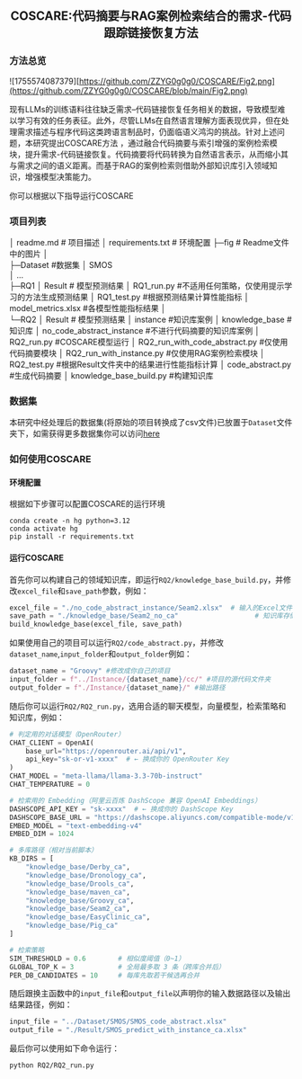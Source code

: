 ## <center>COSCARE:代码摘要与RAG案例检索结合的需求-代码跟踪链接恢复方法</center>

### 方法总览

![1755574087379][https://github.com/ZZYG0g0g0/COSCARE/Fig2.png](https://github.com/ZZYG0g0g0/COSCARE/blob/main/Fig2.png)

现有LLMs的训练语料往往缺乏需求–代码链接恢复任务相关的数据，导致模型难以学习有效的任务表征。此外，尽管LLMs在自然语言理解方面表现优异，但在处理需求描述与程序代码这类跨语言制品时，仍面临语义鸿沟的挑战。针对上述问题，本研究提出COSCARE方法  ，通过融合代码摘要与索引增强的案例检索模块，提升需求-代码链接恢复。代码摘要将代码转换为自然语言表示，从而缩小其与需求之间的语义距离。而基于RAG的案例检索则借助外部知识库引入领域知识，增强模型决策能力。

你可以根据以下指导运行COSCARE

### 项目列表

│  readme.md                                    # 项目描述
│  requirements.txt                             # 环境配置
├─fig                                           # Readme文件中的图片
│      
├─Dataset                                 #数据集
│      SMOS                 
│      ...               
├─RQ1
│      Result          # 模型预测结果
│      RQ1_run.py               #不适用任何策略，仅使用提示学习的方法生成预测结果
│      RQ1_test.py               #根据预测结果计算性能指标
│      model_metrics.xlsx               #各模型性能指标结果
│      
└─RQ2
│      Result          # 模型预测结果
│      instance              #知识库案例
│      knowledge_base               #知识库
│      no_code_abstract_instance               #不进行代码摘要的知识库案例
│      RQ2_run.py		#COSCARE模型运行
│      RQ2_run_with_code_abstract.py		#仅使用代码摘要模块
│      RQ2_run_with_instance.py		#仅使用RAG案例检索模块
│      RQ2_test.py		#根据Result文件夹中的结果进行性能指标计算
│      code_abstract.py		#生成代码摘要
│      knowledge_base_build.py		#构建知识库
    

### 数据集

本研究中经处理后的数据集(将原始的项目转换成了csv文件)已放置于`Dataset`文件夹下，如需获得更多数据集你可以访问[here](https://drive.google.com/drive/folders/1-0MJEreOJr6F5lDQtJnCV5aNjQn_PDJX?dmr=1&ec=wgc-drive-hero-goto)

### 如何使用COSCARE

#### 环境配置

根据如下步骤可以配置COSCARE的运行环境

```shell
conda create -n hg python=3.12
conda activate hg
pip install -r requirements.txt
```

#### 运行COSCARE

首先你可以构建自己的领域知识库，即运行`RQ2/knowledge_base_build.py`，并修改`excel_file`和`save_path`参数，例如：

```python
excel_file = "./no_code_abstract_instance/Seam2.xlsx"  # 输入的Excel文件
save_path = "./knowledge_base/Seam2_no_ca"                   # 知识库存储路径
build_knowledge_base(excel_file, save_path)
```

如果使用自己的项目可以运行`RQ2/code_abstract.py`，并修改`dataset_name`,`input_folder`和`output_folder`例如：

```python
dataset_name = "Groovy" #修改成你自己的项目
input_folder = f"../Instance/{dataset_name}/cc/" #项目的源代码文件夹
output_folder = f"./Instance/{dataset_name}/" #输出路径
```

随后你可以运行`RQ2/RQ2_run.py`，选用合适的聊天模型，向量模型，检索策略和知识库，例如：

```python
# 判定用的对话模型（OpenRouter）
CHAT_CLIENT = OpenAI(
    base_url="https://openrouter.ai/api/v1",
    api_key="sk-or-v1-xxxx"  # ← 换成你的 OpenRouter Key
)
CHAT_MODEL = "meta-llama/llama-3.3-70b-instruct"
CHAT_TEMPERATURE = 0

# 检索用的 Embedding（阿里云百炼 DashScope 兼容 OpenAI Embeddings）
DASHSCOPE_API_KEY = "sk-xxxx"  # ← 换成你的 DashScope Key
DASHSCOPE_BASE_URL = "https://dashscope.aliyuncs.com/compatible-mode/v1"
EMBED_MODEL = "text-embedding-v4"
EMBED_DIM = 1024

# 多库路径（相对当前脚本）
KB_DIRS = [
    "knowledge_base/Derby_ca",
    "knowledge_base/Dronology_ca",
    "knowledge_base/Drools_ca",
    "knowledge_base/maven_ca",
    "knowledge_base/Groovy_ca",
    "knowledge_base/Seam2_ca",
    "knowledge_base/EasyClinic_ca",
    "knowledge_base/Pig_ca"
]

# 检索策略
SIM_THRESHOLD = 0.6        # 相似度阈值（0~1）
GLOBAL_TOP_K = 3           # 全局最多取 3 条（跨库合并后）
PER_DB_CANDIDATES = 10     # 每库先取若干候选再合并
```

随后跟换主函数中的`input_file`和`output_file`以声明你的输入数据路径以及输出结果路径，例如：

```python
input_file = "../Dataset/SMOS/SMOS_code_abstract.xlsx"
output_file = "./Result/SMOS_predict_with_instance_ca.xlsx"
```

最后你可以使用如下命令运行：

```shell
python RQ2/RQ2_run.py
```









